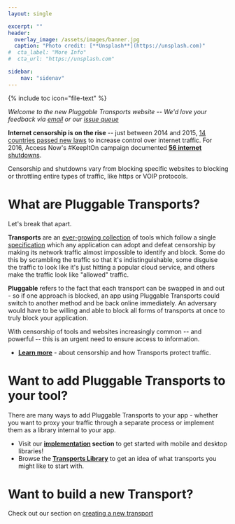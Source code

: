 ```yaml
---
layout: single

excerpt: ""
header:
  overlay_image: /assets/images/banner.jpg
  caption: "Photo credit: [**Unsplash**](https://unsplash.com)"
#  cta_label: "More Info"
#  cta_url: "https://unsplash.com"

sidebar:
    nav: "sidenav"
---
```

{% include toc icon="file-text" %}

*Welcome to the new Pluggable Transports website -- We'd love your feedback via [email](mailto:feedback@pluggabletransports.info) or our [issue queue](https://github.com/OpenInternet/PT-website/issues)*

**Internet censorship is on the rise** -- just between 2014 and 2015, [14 countries passed new laws](https://freedomhouse.org/report/freedom-net/freedom-net-2015) to increase control over internet traffic. For 2016, Access Now's #KeepItOn campaign documented [**56 internet** shutdowns](https://www.accessnow.org/keepiton/).

Censorship and shutdowns vary from blocking specific websites to blocking or throttling entire types of traffic, like https or VOIP protocols.

# What are Pluggable Transports?

Let's break that apart.

**Transports** are an [ever-growing collection](/transports/) of tools which follow a single [specification](/spec/) which any application can adopt and defeat censorship by making its network traffic almost impossible to identify and block. Some do this by scrambling the traffic so that it's indistinguishable, some disguise the traffic to look like it's just hitting a popular cloud service, and others make the traffic look like "allowed" traffic.  

**Pluggable** refers to the fact that each transport can be swapped in and out - so if one approach is blocked, an app using Pluggable Transports could switch to another method and be back online immediately.  An adversary would have to be willing and able to block all forms of transports at once to truly block your application.

With censorship of tools and websites increasingly common -- and powerful -- this is an urgent need to ensure access to information.

* **[Learn more](/how/)** - about censorship and how Transports protect traffic.


# Want to add Pluggable Transports to your tool?

There are many ways to add Pluggable Transports to your app - whether you want to proxy your traffic through a separate process or implement them as a library internal to your app.

* Visit our **[implementation](/implement/) section** to get started with mobile and desktop libraries!
* Browse the **[Transports Library](/transports/)** to get an idea of what transports you might like to start with.

# Want to build a new Transport?

Check out our section on [creating a new transport](/build/)